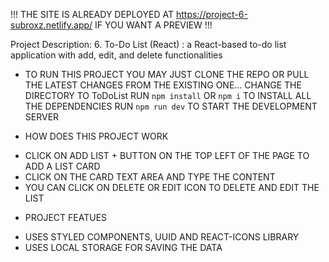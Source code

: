 !!!
THE SITE IS ALREADY DEPLOYED AT https://project-6-subroxz.netlify.app/ IF YOU WANT A PREVIEW
!!!

Project Description: 6. To-Do List (React) : a React-based to-do list application with add, edit, and delete functionalities

- TO RUN THIS PROJECT
  YOU MAY JUST CLONE THE REPO OR PULL THE LATEST CHANGES FROM THE EXISTING ONE...
  CHANGE THE DIRECTORY TO ToDoList
  RUN `npm install` OR `npm i` TO INSTALL ALL THE DEPENDENCIES
  RUN `npm run dev` TO START THE DEVELOPMENT SERVER

- HOW DOES THIS PROJECT WORK

* CLICK ON ADD LIST + BUTTON ON THE TOP LEFT OF THE PAGE TO ADD A LIST CARD
* CLICK ON THE CARD TEXT AREA AND TYPE THE CONTENT
* YOU CAN CLICK ON DELETE OR EDIT ICON TO DELETE AND EDIT THE LIST

- PROJECT FEATUES

* USES STYLED COMPONENTS, UUID AND REACT-ICONS LIBRARY
* USES LOCAL STORAGE FOR SAVING THE DATA
